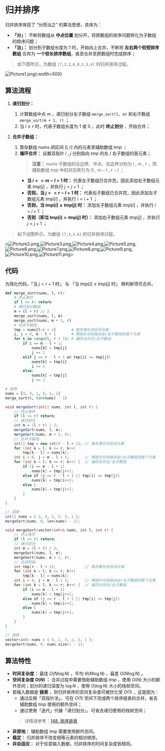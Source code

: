 # 归并排序

归并排序体现了 “分而治之” 的算法思想，具体为：

- **「分」：** 不断将数组从 **中点位置** 划分开，将原数组的排序问题转化为子数组的排序问题；
- **「治」：** 划分到子数组长度为 1 时，开始向上合并，不断将 **左右两个较短排序数组** 合并为 **一个较长排序数组**，直至合并至原数组时完成排序；

> 如下图所示，为数组 `[7,3,2,6,0,1,5,4]` 的归并排序过程。

![Picture1.png](https://pic.leetcode-cn.com/1632675739-CNHaOu-Picture1.png){:width=500}

## 算法流程

1. **递归划分：**
   1. 计算数组中点 $m$ ，递归划分左子数组 `merge_sort(l, m)` 和右子数组 `merge_sort(m + 1, r)` ；
   2. 当 $l \geq r$  时，代表子数组长度为 1 或 0 ，此时 **终止划分** ，开始合并；

2. **合并子数组：**
   1. 暂存数组 $nums$ 闭区间 $[l, r]$ 内的元素至辅助数组 $tmp$ ；
   2. **循环合并：** 设置双指针 $i$ , $j$ 分别指向 $tmp$ 的左 / 右子数组的首元素；
      > **注意：** $nums$ 子数组的左边界、中点、右边界分别为 $l$ , $m$ , $r$ ，而辅助数组 $tmp$ 中的对应索引为 $0$ , $m - l$ , $r - l$ ；
      - **当 $i == m - l + 1$ 时：** 代表左子数组已合并完，因此添加右子数组元素 $tmp[j]$ ，并执行 $j = j + 1$ ；
      - **否则，当 $j == r - l + 1$ 时：** 代表右子数组已合并完，因此添加左子数组元素 $tmp[i]$ ，并执行 $i = i + 1$ ；
      - **否则，当 $tmp[i] \leq tmp[j]$ 时：** 添加左子数组元素 $tmp[i]$ ，并执行 $i = i + 1$ ；
      - **否则（即当 $tmp[i] > tmp[j]$ 时）：** 添加右子数组元素 $tmp[j]$ ，并执行 $j = j + 1$ ；

> 如下动图所示，为数组 `[7,3,2,6]` 的归并排序过程。

<![Picture2.png](https://pic.leetcode-cn.com/1632675858-cJeqUR-Picture2.png),![Picture3.png](https://pic.leetcode-cn.com/1632675727-PPgpZZ-Picture3.png),![Picture4.png](https://pic.leetcode-cn.com/1632675727-UVoxsJ-Picture4.png),![Picture5.png](https://pic.leetcode-cn.com/1632675727-dfjbJY-Picture5.png),![Picture6.png](https://pic.leetcode-cn.com/1632675727-UJRCIE-Picture6.png),![Picture7.png](https://pic.leetcode-cn.com/1632675727-YDhFvj-Picture7.png),![Picture8.png](https://pic.leetcode-cn.com/1632675727-hjJlql-Picture8.png),![Picture9.png](https://pic.leetcode-cn.com/1632675727-FYTodg-Picture9.png),![Picture10.png](https://pic.leetcode-cn.com/1632675727-dAGnBR-Picture10.png),![Picture11.png](https://pic.leetcode-cn.com/1632675727-VVDNmq-Picture11.png)>

## 代码

为简化代码，「当 $j = r + 1$ 时」 与 「当 $tmp[i] \leq tmp[j]$ 时」 两判断项可合并。

```Python []
def merge_sort(nums, l, r):
    # 终止条件
    if l >= r: return
    # 递归划分数组
    m = (l + r) // 2
    merge_sort(nums, l, m)
    merge_sort(nums, m + 1, r)
    # 合并子数组
    tmp = nums[l:r + 1]       # 暂存需合并区间元素
    i, j = 0, m - l + 1       # 两指针分别指向左/右子数组的首个元素
    for k in range(l, r + 1): # 遍历合并左/右子数组
        if i == m - l + 1:
            nums[k] = tmp[j]
            j += 1
        elif j == r - l + 1 or tmp[i] <= tmp[j]:
            nums[k] = tmp[i]
            i += 1
        else:
            nums[k] = tmp[j]
            j += 1

# 调用
nums = [3, 4, 1, 5, 2, 1]
merge_sort(0, len(nums) - 1)
```

```Java []
void mergeSort(int[] nums, int l, int r) {
    // 终止条件
    if (l >= r) return;
    // 递归划分
    int m = (l + r) / 2;
    mergeSort(nums, l, m);
    mergeSort(nums, m + 1, r);
    // 合并子数组
    int[] tmp = new int[r - l + 1]; // 暂存需合并区间元素
    for (int k = l; k <= r; k++)
        tmp[k - l] = nums[k];
    int i = 0, j = m - l + 1;       // 两指针分别指向左/右子数组的首个元素
    for (int k = l; k <= r; k++) {  // 遍历合并左/右子数组
        if (i == m - l + 1)
            nums[k] = tmp[j++];
        else if (j == r - l + 1 || tmp[i] <= tmp[j])
            nums[k] = tmp[i++];
        else {
            nums[k] = tmp[j++];
        }
    }
}

// 调用
int[] nums = { 3, 4, 1, 5, 2, 1 };
mergeSort(nums, 0, len(nums) - 1);
```

```C++ []
void mergeSort(vector<int>& nums, int l, int r) {
    // 终止条件
    if (l >= r) return;
    // 递归划分
    int m = (l + r) / 2;
    mergeSort(nums, l, m);
    mergeSort(nums, m + 1, r);
    // 合并阶段
    int tmp[r - l + 1];             // 暂存需合并区间元素
    for (int k = l; k <= r; k++)
        tmp[k - l] = nums[k];
    int i = 0, j = m - l + 1;       // 两指针分别指向左/右子数组的首个元素
    for (int k = l; k <= r; k++) {  // 遍历合并左/右子数组
        if (i == m - l + 1)
            nums[k] = tmp[j++];
        else if (j == r - l + 1 || tmp[i] <= tmp[j])
            nums[k] = tmp[i++];
        else {
            nums[k] = tmp[j++];
        }
    }
}

// 调用
vector<int> nums = { 4, 1, 3, 2, 5, 1 };
mergeSort(nums, 0, nums.size() - 1);
```

## 算法特性

- **时间复杂度：** 最佳 $\Omega(N \log N )$ ，平均 $\Theta(N \log N)$ ，最差 $O(N \log N)$ 。
- **空间复杂度 $O(N)$ ：** 合并过程中需要借助辅助数组 $tmp$ ，使用 $O(N)$ 大小的额外空间；划分的递归深度为 $\log N$ ，使用 $O(\log N)$ 大小的栈帧空间。
- 若输入数据是 **链表** ，则归并排序的空间复杂度可被优化至 $O(1)$ ，这是因为：
  - 通过应用「双指针法」，可在 $O(1)$ 空间下完成两个排序链表的合并，省去辅助数组 $tmp$ 使用的额外空间；
  - 通过使用「迭代」代替「递归划分」，可省去递归使用的栈帧空间；
  > 详情请参考：[148. 排序链表](https://leetcode-cn.com/problems/sort-list/solution/sort-list-gui-bing-pai-xu-lian-biao-by-jyd/)
- **非原地：** 辅助数组 $tmp$ 需要使用额外空间。
- **稳定：** 归并排序不改变相等元素的相对顺序。
- **非自适应：** 对于任意输入数据，归并排序的时间复杂度皆相同。


